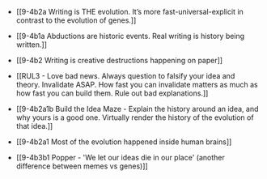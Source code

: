 - [[9-4b2a Writing is THE evolution. It’s more fast-universal-explicit in contrast to the evolution of genes.]]

- [[9-4b1a Abductions are historic events. Real writing is history being written.]]
- [[9-4b2 Writing is creative destructions happening on paper]]

- [[RUL3 - Love bad news. Always question to falsify your idea and theory. Invalidate ASAP. How fast you can invalidate matters as much as how fast you can build them. Rule out bad explanations.]]

- [[9-4b2a1b Build the Idea Maze - Explain the history around an idea, and why yours is a good one. Virtually render the history of the evolution of that idea.]]

- [[9-4b2a1 Most of the evolution happened inside human brains]]
- [[9-4b3b1 Popper - 'We let our ideas die in our place' (another difference between memes vs genes)]]

